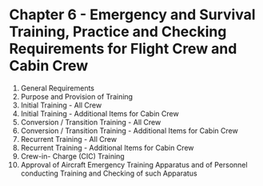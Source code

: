 # Chapter 6 - Emergency and Survival Training, Practice and Checking Requirements for Flight Crew and Cabin Crew

1. General Requirements
2. Purpose and Provision of Training
3. Initial Training - All Crew
4. Initial Training - Additional Items for Cabin Crew
5. Conversion / Transition Training - All Crew
6. Conversion / Transition Training - Additional Items for Cabin Crew
7. Recurrent Training - All Crew
8. Recurrent Training - Additional Items for Cabin Crew
9. Crew-in- Charge (CIC) Training
10. Approval of Aircraft Emergency Training Apparatus and of Personnel conducting Training and Checking of such Apparatus
